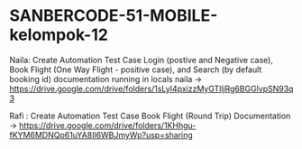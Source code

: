 # SANBERCODE-51-MOBILE-kelompok-12

Naila: Create Automation Test Case Login (postive and Negative case), Book Flight (One Way Flight - positive case), and Search (by default booking id)
documentation running in locals naila -> https://drive.google.com/drive/folders/1sLyI4pxizzMyGTlljRg6BGGlvpSN93q3

Rafi : Create Automation Test Case Book Flight (Round Trip) Documentation -> https://drive.google.com/drive/folders/1KHhgu-fKYM6MDNQp61uYA8Il6WBJmyWp?usp=sharing
